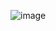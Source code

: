 ![image](https://github.com/waasaty/fivem-chat-design/assets/114494426/1f3aa4bb-594f-4115-baeb-67e16f5c371b)

